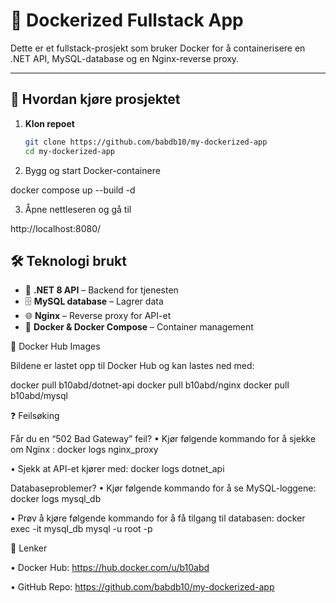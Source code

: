 # 🚀 Dockerized Fullstack App

Dette er et fullstack-prosjekt som bruker Docker for å containerisere en .NET API, MySQL-database og en Nginx-reverse proxy.

---

## 📌 **Hvordan kjøre prosjektet**

1. **Klon repoet**
   ```sh
   git clone https://github.com/babdb10/my-dockerized-app
   cd my-dockerized-app


2.	Bygg og start Docker-containere

 docker compose up --build -d

3.	Åpne nettleseren og gå til

http://localhost:8080/

## 🛠 **Teknologi brukt**
- 🚀 **.NET 8 API** – Backend for tjenesten  
- 🗄 **MySQL database** – Lagrer data  
- 🌐 **Nginx** – Reverse proxy for API-et  
- 🐳 **Docker & Docker Compose** – Container management   

🐳 Docker Hub Images

Bildene er lastet opp til Docker Hub og kan lastes ned med:

docker pull b10abd/dotnet-api
docker pull b10abd/nginx
docker pull b10abd/mysql


❓ Feilsøking

Får du en “502 Bad Gateway” feil?
•	Kjør følgende kommando for å sjekke om Nginx :
docker logs nginx_proxy

•	Sjekk at API-et kjører med:
docker logs dotnet_api

Databaseproblemer?
•	Kjør følgende kommando for å se MySQL-loggene:
docker logs mysql_db

•	Prøv å kjøre følgende kommando for å få tilgang til databasen:
docker exec -it mysql_db mysql -u root -p


🔗 Lenker
	
   •	Docker Hub: https://hub.docker.com/u/b10abd
   
   •	GitHub Repo: https://github.com/babdb10/my-dockerized-app